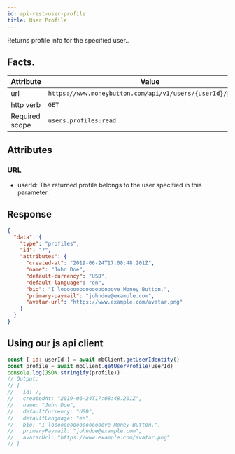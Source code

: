 ```yaml
---
id: api-rest-user-profile
title: User Profile
---
```


Returns profile info for the specified user..

## Facts.

| Attribute | Value                                                           |
|-----------|-----------------------------------------------------------------|
| url            | `https://www.moneybutton.com/api/v1/users/{userId}/profile` |
| http verb      | `GET`                                                      |
| Required scope | `users.profiles:read`


## Attributes

### URL

* userId: The returned profile belongs to the user specified in this parameter.

## Response

``` json
{
  "data": {
    "type": "profiles",
    "id": "7",
    "attributes": {
      "created-at": "2019-06-24T17:08:48.201Z",
      "name": "John Doe",
      "default-currency": "USD",
      "default-language": "en",
      "bio": "I looooooooooooooooove Money Button.",
      "primary-paymail": "johndoe@example.com",
      "avatar-url": "https://www.example.com/avatar.png"
    }
  }
}
```

## Using our js api client

``` js
const { id: userId } = await mbClient.getUserIdentity()
const profile = await mbClient.getUserProfile(userId)
console.log(JSON.stringify(profile))
// Output:
// {
//   id: 7,
//   createdAt: "2019-06-24T17:08:48.201Z",
//   name: "John Doe",
//   defaultCurrency: "USD",
//   defaultLanguage: "en",
//   bio: "I looooooooooooooooove Money Button.",
//   primaryPaymail: "johndoe@example.com",
//   avatarUrl: "https://www.example.com/avatar.png"
// }
```
